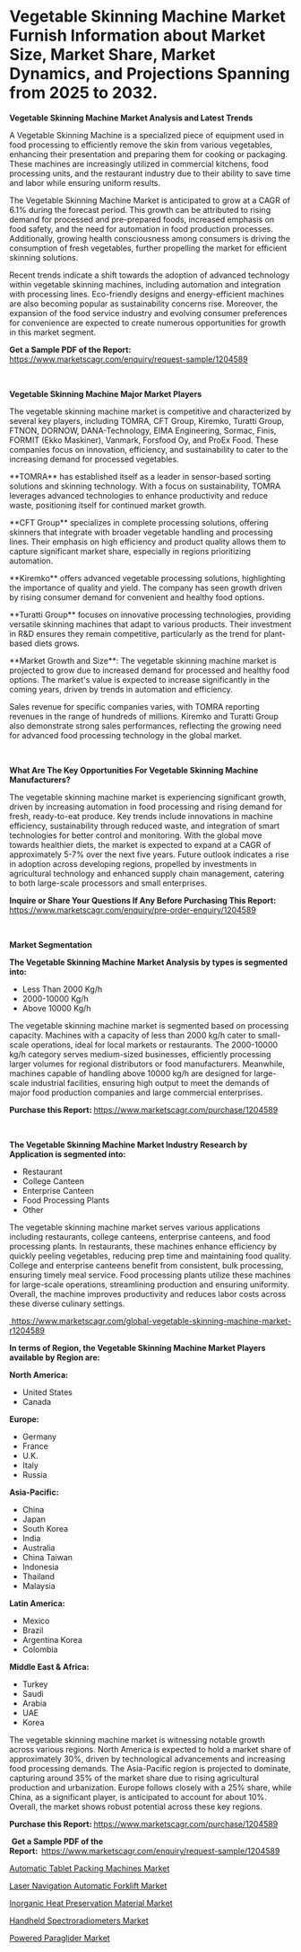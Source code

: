 <p><h1>Vegetable Skinning Machine Market Furnish Information about Market Size, Market Share, Market Dynamics, and Projections Spanning from 2025 to 2032.</h1></p><p><strong>Vegetable Skinning Machine Market Analysis and Latest Trends</strong></p>
<p><p>A Vegetable Skinning Machine is a specialized piece of equipment used in food processing to efficiently remove the skin from various vegetables, enhancing their presentation and preparing them for cooking or packaging. These machines are increasingly utilized in commercial kitchens, food processing units, and the restaurant industry due to their ability to save time and labor while ensuring uniform results.</p><p>The Vegetable Skinning Machine Market is anticipated to grow at a CAGR of 6.1% during the forecast period. This growth can be attributed to rising demand for processed and pre-prepared foods, increased emphasis on food safety, and the need for automation in food production processes. Additionally, growing health consciousness among consumers is driving the consumption of fresh vegetables, further propelling the market for efficient skinning solutions.</p><p>Recent trends indicate a shift towards the adoption of advanced technology within vegetable skinning machines, including automation and integration with processing lines. Eco-friendly designs and energy-efficient machines are also becoming popular as sustainability concerns rise. Moreover, the expansion of the food service industry and evolving consumer preferences for convenience are expected to create numerous opportunities for growth in this market segment.</p></p>
<p><strong>Get a Sample PDF of the Report:&nbsp;</strong> <a href="https://www.marketscagr.com/enquiry/request-sample/1204589?utm_campaign=2010&utm_medium=2&utm_source=Github&utm_content=ia&utm_term=26032025&utm_id=vegetable-skinning-machine">https://www.marketscagr.com/enquiry/request-sample/1204589</a></p>
<p>&nbsp;</p>
<p><strong>Vegetable Skinning Machine Major Market Players</strong></p>
<p><p>The vegetable skinning machine market is competitive and characterized by several key players, including TOMRA, CFT Group, Kiremko, Turatti Group, FTNON, DORNOW, DANA-Technology, EIMA Engineering, Sormac, Finis, FORMIT (Ekko Maskiner), Vanmark, Forsfood Oy, and ProEx Food. These companies focus on innovation, efficiency, and sustainability to cater to the increasing demand for processed vegetables.</p><p>**TOMRA** has established itself as a leader in sensor-based sorting solutions and skinning technology. With a focus on sustainability, TOMRA leverages advanced technologies to enhance productivity and reduce waste, positioning itself for continued market growth.</p><p>**CFT Group** specializes in complete processing solutions, offering skinners that integrate with broader vegetable handling and processing lines. Their emphasis on high efficiency and product quality allows them to capture significant market share, especially in regions prioritizing automation.</p><p>**Kiremko** offers advanced vegetable processing solutions, highlighting the importance of quality and yield. The company has seen growth driven by rising consumer demand for convenient and healthy food options.</p><p>**Turatti Group** focuses on innovative processing technologies, providing versatile skinning machines that adapt to various products. Their investment in R&D ensures they remain competitive, particularly as the trend for plant-based diets grows.</p><p>**Market Growth and Size**: The vegetable skinning machine market is projected to grow due to increased demand for processed and healthy food options. The market's value is expected to increase significantly in the coming years, driven by trends in automation and efficiency.</p><p>Sales revenue for specific companies varies, with TOMRA reporting revenues in the range of hundreds of millions. Kiremko and Turatti Group also demonstrate strong sales performances, reflecting the growing need for advanced food processing technology in the global market.</p></p>
<p>&nbsp;</p>
<p><strong>What Are The Key Opportunities For Vegetable Skinning Machine Manufacturers?</strong></p>
<p><p>The vegetable skinning machine market is experiencing significant growth, driven by increasing automation in food processing and rising demand for fresh, ready-to-eat produce. Key trends include innovations in machine efficiency, sustainability through reduced waste, and integration of smart technologies for better control and monitoring. With the global move towards healthier diets, the market is expected to expand at a CAGR of approximately 5-7% over the next five years. Future outlook indicates a rise in adoption across developing regions, propelled by investments in agricultural technology and enhanced supply chain management, catering to both large-scale processors and small enterprises.</p></p>
<p><strong>Inquire or Share Your Questions If Any Before Purchasing This Report:</strong> <a href="https://www.marketscagr.com/enquiry/pre-order-enquiry/1204589?utm_campaign=2010&utm_medium=2&utm_source=Github&utm_content=ia&utm_term=26032025&utm_id=vegetable-skinning-machine">https://www.marketscagr.com/enquiry/pre-order-enquiry/1204589</a></p>
<p>&nbsp;</p>
<p><strong>Market Segmentation</strong></p>
<p><strong>The Vegetable Skinning Machine Market Analysis by types is segmented into:</strong></p>
<p><ul><li>Less Than 2000 Kg/h</li><li>2000-10000 Kg/h</li><li>Above 10000 Kg/h</li></ul></p>
<p><p>The vegetable skinning machine market is segmented based on processing capacity. Machines with a capacity of less than 2000 kg/h cater to small-scale operations, ideal for local markets or restaurants. The 2000-10000 kg/h category serves medium-sized businesses, efficiently processing larger volumes for regional distributors or food manufacturers. Meanwhile, machines capable of handling above 10000 kg/h are designed for large-scale industrial facilities, ensuring high output to meet the demands of major food production companies and large commercial enterprises.</p></p>
<p><strong>Purchase this Report:&nbsp;</strong><a href="https://www.marketscagr.com/purchase/1204589?utm_campaign=2010&utm_medium=2&utm_source=Github&utm_content=ia&utm_term=26032025&utm_id=vegetable-skinning-machine">https://www.marketscagr.com/purchase/1204589</a></p>
<p>&nbsp;</p>
<p><strong>The Vegetable Skinning Machine Market Industry Research by Application is segmented into:</strong></p>
<p><ul><li>Restaurant</li><li>College Canteen</li><li>Enterprise Canteen</li><li>Food Processing Plants</li><li>Other</li></ul></p>
<p><p>The vegetable skinning machine market serves various applications including restaurants, college canteens, enterprise canteens, and food processing plants. In restaurants, these machines enhance efficiency by quickly peeling vegetables, reducing prep time and maintaining food quality. College and enterprise canteens benefit from consistent, bulk processing, ensuring timely meal service. Food processing plants utilize these machines for large-scale operations, streamlining production and ensuring uniformity. Overall, the machine improves productivity and reduces labor costs across these diverse culinary settings.</p></p>
<p><a href="https://www.marketscagr.com/global-vegetable-skinning-machine-market-r1204589?utm_campaign=2010&utm_medium=2&utm_source=Github&utm_content=ia&utm_term=26032025&utm_id=vegetable-skinning-machine">&nbsp;https://www.marketscagr.com/global-vegetable-skinning-machine-market-r1204589</a></p>
<p><strong>In terms of Region, the Vegetable Skinning Machine Market Players available by Region are:</strong></p>
<p>
    <p> <strong> North America: </strong>
        <ul>
            <li>United States</li>
            <li>Canada</li>
        </ul>
        </p> 
    <p> <strong> Europe: </strong>
        <ul>
            <li>Germany</li>
            <li>France</li>
            <li>U.K.</li>
            <li>Italy</li>
            <li>Russia</li>
        </ul>
        </p> 
    <p> <strong> Asia-Pacific: </strong>
        <ul>
            <li>China</li>
            <li>Japan</li>
            <li>South Korea</li>
            <li>India</li>
            <li>Australia</li>
            <li>China Taiwan</li>
            <li>Indonesia</li>
            <li>Thailand</li>
            <li>Malaysia</li>
        </ul>
        </p> 
    <p> <strong> Latin America: </strong>
        <ul>
            <li>Mexico</li>
            <li>Brazil</li>
            <li>Argentina Korea</li>
            <li>Colombia</li>
        </ul>
        </p> 
    <p> <strong> Middle East & Africa: </strong>
        <ul>
            <li>Turkey</li>
            <li>Saudi</li>
            <li>Arabia</li>
            <li>UAE</li>
            <li>Korea</li>
        </ul>
    </p>
    </p>
<p><p>The vegetable skinning machine market is witnessing notable growth across various regions. North America is expected to hold a market share of approximately 30%, driven by technological advancements and increasing food processing demands. The Asia-Pacific region is projected to dominate, capturing around 35% of the market share due to rising agricultural production and urbanization. Europe follows closely with a 25% share, while China, as a significant player, is anticipated to account for about 10%. Overall, the market shows robust potential across these key regions.</p></p>
<p><strong>Purchase this Report: </strong><a href="https://www.marketscagr.com/purchase/1204589?utm_campaign=2010&utm_medium=2&utm_source=Github&utm_content=ia&utm_term=26032025&utm_id=vegetable-skinning-machine">https://www.marketscagr.com/purchase/1204589</a></p>
<p>&nbsp;<strong>Get a Sample PDF of the Report:&nbsp;&nbsp;</strong><a href="https://www.marketscagr.com/enquiry/request-sample/1204589?utm_campaign=2010&utm_medium=2&utm_source=Github&utm_content=ia&utm_term=26032025&utm_id=vegetable-skinning-machine">https://www.marketscagr.com/enquiry/request-sample/1204589</a></p>
<p><strong></strong></p>
<p><p><a href="https://github.com/BryceTownsendr/Market-Research-Report-List-7/blob/main/automatic-tablet-packing-machines-market.md?utm_campaign=2010&utm_medium=2&utm_source=Github&utm_content=ia&utm_term=26032025&utm_id=vegetable-skinning-machine">Automatic Tablet Packing Machines Market</a></p><p><a href="https://github.com/beberjuban9a/Market-Research-Report-List-1/blob/main/laser-navigation-automatic-forklift-market.md?utm_campaign=2010&utm_medium=2&utm_source=Github&utm_content=ia&utm_term=26032025&utm_id=vegetable-skinning-machine">Laser Navigation Automatic Forklift Market</a></p><p><a href="https://github.com/oduorsarath9/Market-Research-Report-List-1/blob/main/inorganic-heat-preservation-material-market.md?utm_campaign=2010&utm_medium=2&utm_source=Github&utm_content=ia&utm_term=26032025&utm_id=vegetable-skinning-machine">Inorganic Heat Preservation Material Market</a></p><p><a href="https://github.com/camacrokesw2/Market-Research-Report-List-1/blob/main/handheld-spectroradiometers-market.md?utm_campaign=2010&utm_medium=2&utm_source=Github&utm_content=ia&utm_term=26032025&utm_id=vegetable-skinning-machine">Handheld Spectroradiometers Market</a></p><p><a href="https://github.com/diosohusch6x/Market-Research-Report-List-1/blob/main/powered-paraglider-market.md?utm_campaign=2010&utm_medium=2&utm_source=Github&utm_content=ia&utm_term=26032025&utm_id=vegetable-skinning-machine">Powered Paraglider Market</a></p></p>